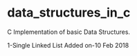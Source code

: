 # data_structures_in_c
C Implementation of basic Data Structures.

1-Single Linked List
Added on-10 Feb 2018

